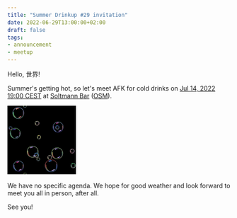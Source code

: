 ```yaml
---
title: "Summer Drinkup #29 invitation"
date: 2022-06-29T13:00:00+02:00
draft: false
tags:
- announcement
- meetup
---
```


Hello, 世界!

Summer's getting hot, so let's meet AFK for cold drinks on [Jul 14, 2022 19:00
CEST](https://www.meetup.com/leipzig-golang/events/286871302) at [Soltmann Bar](https://www.soltmann-bar.de/)
([OSM](https://www.openstreetmap.org/node/814769372)).

[![](/images/water020.gif)](https://gifcities.org/?q=water)

We have no specific agenda. We hope for good weather and look forward to meet you all in person, after all.

See you!
